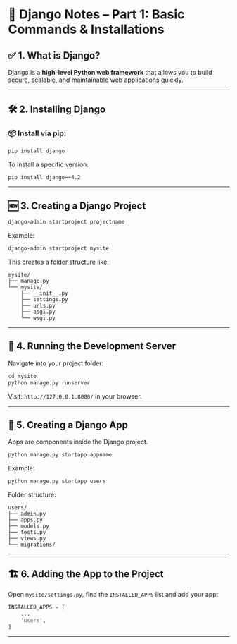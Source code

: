 # 🧾 Django Notes – Part 1: Basic Commands & Installations

## ✅ 1. What is Django?

Django is a **high-level Python web framework** that allows you to build secure, scalable, and maintainable web applications quickly.

---

## 🛠️ 2. Installing Django

### 📦 Install via pip:

```bash
pip install django
```

To install a specific version:

```bash
pip install django==4.2
```

---

## 🆕 3. Creating a Django Project

```bash
django-admin startproject projectname
```

Example:

```bash
django-admin startproject mysite
```

This creates a folder structure like:

```
mysite/
├── manage.py
└── mysite/
    ├── __init__.py
    ├── settings.py
    ├── urls.py
    ├── asgi.py
    └── wsgi.py
```

---

## 🚀 4. Running the Development Server

Navigate into your project folder:

```bash
cd mysite
python manage.py runserver
```

Visit: `http://127.0.0.1:8000/` in your browser.

---

## 🧩 5. Creating a Django App

Apps are components inside the Django project.

```bash
python manage.py startapp appname
```

Example:

```bash
python manage.py startapp users
```

Folder structure:

```
users/
├── admin.py
├── apps.py
├── models.py
├── tests.py
├── views.py
└── migrations/
```

---

## 🏗️ 6. Adding the App to the Project

Open `mysite/settings.py`, find the `INSTALLED_APPS` list and add your app:

```python
INSTALLED_APPS = [
    ...
    'users',
]
```
---

